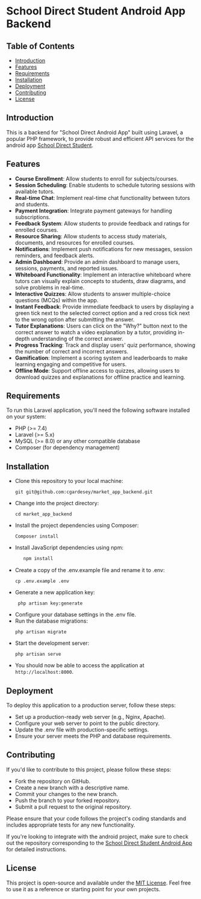# School Direct Student Android App Backend

## Table of Contents
- [Introduction](#introduction)
- [Features](#features)
- [Requirements](#requirements)
- [Installation](#installation)
- [Deployment](#deployment)
- [Contributing](#contributing)
- [License](#license)

## Introduction

This is a backend for  "School Direct Android App" built using Laravel, a popular PHP framework, to provide robust and efficient API services for the android app [School Direct Student](https://github.com/cgardesey/SchoolDirectStudent).

## Features

- **Course Enrollment**: Allow students to enroll for subjects/courses.
- **Session Scheduling**: Enable students to schedule tutoring sessions with available tutors.
- **Real-time Chat**: Implement real-time chat functionality between tutors and students.
- **Payment Integration**: Integrate payment gateways for handling subscriptions.
- **Feedback System**: Allow students to provide feedback and ratings for enrolled courses.
- **Resource Sharing**: Allow students to access study materials, documents, and resources for enrolled courses.
- **Notifications**: Implement push notifications for new messages, session reminders, and feedback alerts.
- **Admin Dashboard**: Provide an admin dashboard to manage users, sessions, payments, and reported issues.
- **Whiteboard Functionality**: Implement an interactive whiteboard where tutors can visually explain concepts to students, draw diagrams, and solve problems in real-time.
- **Interactive Quizzes**: Allow students to answer multiple-choice questions (MCQs) within the app.
- **Instant Feedback**: Provide immediate feedback to users by displaying a green tick next to the selected correct option and a red cross tick next to the wrong option after submitting the answer.
- **Tutor Explanations**: Users can click on the "Why?" button next to the correct answer to watch a video explanation by a tutor, providing in-depth understanding of the correct answer.
- **Progress Tracking**: Track and display users' quiz performance, showing the number of correct and incorrect answers.
- **Gamification**: Implement a scoring system and leaderboards to make learning engaging and competitive for users.
- **Offline Mode**: Support offline access to quizzes, allowing users to download quizzes and explanations for offline practice and learning.

## Requirements

To run this Laravel application, you'll need the following software installed on your system:

- PHP (>= 7.4)
- Laravel (>= 5.x)
- MySQL (>= 8.0) or any other compatible database
- Composer (for dependency management)

## Installation

- Clone this repository to your local machine:
   ```shell
   git git@github.com:cgardesey/market_app_backend.git
   
- Change into the project directory:
   ```shell
   cd market_app_backend
- Install the project dependencies using Composer:
   ```shell
   Composer install
- Install JavaScript dependencies using npm:
   ```bash
      npm install  
- Create a copy of the .env.example file and rename it to .env:
  ```shell
  cp .env.example .env
- Generate a new application key:
  ```shell
   php artisan key:generate
- Configure your database settings in the .env file.
- Run the database migrations:
   ```shell
   php artisan migrate
- Start the development server:
   ```shell
   php artisan serve

- You should now be able to access the application at `http://localhost:8000`.


## Deployment
To deploy this application to a production server, follow these steps:
- Set up a production-ready web server (e.g., Nginx, Apache).
- Configure your web server to point to the public directory.
- Update the .env file with production-specific settings.
- Ensure your server meets the PHP and database requirements.

## Contributing
If you'd like to contribute to this project, please follow these steps:
- Fork the repository on GitHub.
- Create a new branch with a descriptive name.
- Commit your changes to the new branch.
- Push the branch to your forked repository.
- Submit a pull request to the original repository.

Please ensure that your code follows the project's coding standards and includes appropriate tests for any new functionality.

If you're looking to integrate with the android project, make sure to check out the repository corresponding to the [School Direct Student Android App](https://github.com/cgardesey/SchoolDirectStudent) for detailed instructions.
## License
This project is open-source and available under the [MIT License](https://opensource.org/licenses/MIT). Feel free to use it as a reference or starting point for your own projects.


